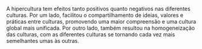 A hipercultura tem efeitos tanto positivos quanto negativos nas diferentes culturas. Por um lado, facilitou o compartilhamento de ideias, valores e práticas entre culturas, promovendo uma maior compreensão e uma cultura global mais unificada. Por outro lado, também resultou na homogeneização das culturas, com as diferentes culturas se tornando cada vez mais semelhantes umas às outras.